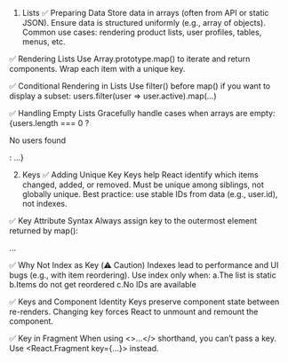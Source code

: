  1. Lists
✅ Preparing Data
Store data in arrays (often from API or static JSON).
Ensure data is structured uniformly (e.g., array of objects).
Common use cases: rendering product lists, user profiles, tables, menus, etc.

✅ Rendering Lists
Use Array.prototype.map() to iterate and return components.
Wrap each item with a unique key.

✅ Conditional Rendering in Lists
Use filter() before map() if you want to display a subset: users.filter(user => user.active).map(...)

✅ Handling Empty Lists
Gracefully handle cases when arrays are empty: {users.length === 0 ? <p>No users found</p> : ...}

2. Keys
✅ Adding Unique Key
Keys help React identify which items changed, added, or removed.
Must be unique among siblings, not globally unique.
Best practice: use stable IDs from data (e.g., user.id), not indexes.

✅ Key Attribute Syntax
Always assign key to the outermost element returned by map(): <div key={item.id}>...</div>

✅ Why Not Index as Key (⚠️ Caution)
Indexes lead to performance and UI bugs (e.g., with item reordering).
Use index only when:
  a.The list is static
  b.Items do not get reordered
  c.No IDs are available

✅ Keys and Component Identity
Keys preserve component state between re-renders.
Changing key forces React to unmount and remount the component.

✅ Key in Fragment
When using <>...</> shorthand, you can’t pass a key. Use <React.Fragment key={...}> instead.
